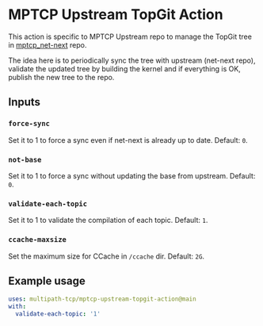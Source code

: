 # MPTCP Upstream TopGit Action

This action is specific to MPTCP Upstream repo to manage the TopGit tree in
[mptcp_net-next](https://github.com/multipath-tcp/mptcp_net-next) repo.

The idea here is to periodically sync the tree with upstream (net-next repo),
validate the updated tree by building the kernel and if everything is OK,
publish the new tree to the repo.

## Inputs

### `force-sync`

Set it to 1 to force a sync even if net-next is already up to date. Default:
`0`.

### `not-base`

Set it to 1 to force a sync without updating the base from upstream. Default:
`0`.

### `validate-each-topic`

Set it to 1 to validate the compilation of each topic. Default: `1`.

### `ccache-maxsize`

Set the maximum size for CCache in `/ccache` dir. Default: `2G`.

## Example usage

```yaml
uses: multipath-tcp/mptcp-upstream-topgit-action@main
with:
  validate-each-topic: '1'
```
